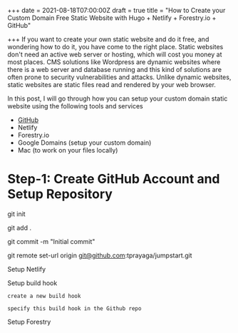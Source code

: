 +++
date = 2021-08-18T07:00:00Z
draft = true
title = "How to Create your Custom Domain Free Static Website with Hugo + Netlify + Forestry.io + GitHub"

+++
If you want to create your own static website and do it free, and wondering how to do it, you have come to the right place. Static websites don't need an active web server or hosting, which will cost you money at most places. CMS solutions like Wordpress are dynamic websites where there is a web server and database running and this kind of solutions are often prone to security vulnerabilities and attacks. Unlike dynamic websites, static websites are static files read and rendered by your web browser.

In this post, I will go through how you can setup your custom domain static website using the following tools and services

* [GitHub](https://github.com/ "GitHub")
* Netlify
* Forestry.io
* Google Domains (setup your custom domain)
* Mac (to work on your files locally)

# Step-1: Create GitHub Account and Setup Repository

git init

git add .

git commit -m "Initial commit"

git remote set-url origin git@github.com:tprayaga/jumpstart.git

Setup Netlify

Setup build hook

    create a new build hook
    
    specify this build hook in the Github repo

Setup Forestry